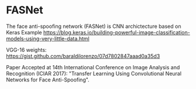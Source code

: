 # FASNet
The face anti-spoofing network  (FASNet) is CNN archictecture based on Keras Example https://blog.keras.io/building-powerful-image-classification-models-using-very-little-data.html

VGG-16 weights: https://gist.github.com/baraldilorenzo/07d7802847aaad0a35d3

Paper Accepted at 14th International Conference on
Image Analysis and Recognition (ICIAR 2017): "Transfer Learning Using Convolutional Neural Networks for Face Anti-Spoofing".  


